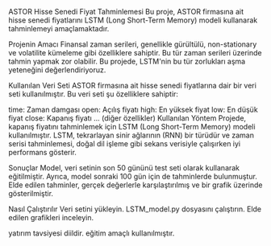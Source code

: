 ASTOR Hisse Senedi Fiyat Tahminlemesi
Bu proje, ASTOR firmasına ait hisse senedi fiyatlarını LSTM (Long Short-Term Memory) modeli kullanarak tahminlemeyi amaçlamaktadır.

Projenin Amacı
Finansal zaman serileri, genellikle gürültülü, non-stationary ve volatilite kümeleme gibi özelliklere sahiptir. Bu tür zaman serileri üzerinde tahmin yapmak zor olabilir. Bu projede, LSTM'nin bu tür zorlukları aşma yeteneğini değerlendiriyoruz.

Kullanılan Veri Seti
ASTOR firmasına ait hisse senedi fiyatlarına dair bir veri seti kullanılmıştır. Bu veri seti şu özelliklere sahiptir:

time: Zaman damgası
open: Açılış fiyatı
high: En yüksek fiyat
low: En düşük fiyat
close: Kapanış fiyatı
... (diğer özellikler)
Kullanılan Yöntem
Projede, kapanış fiyatını tahminlemek için LSTM (Long Short-Term Memory) modeli kullanılmıştır. LSTM, tekrarlayan sinir ağlarının (RNN) bir türüdür ve zaman serisi tahminlemesi, doğal dil işleme gibi sekans verisiyle çalışırken iyi performans gösterir.

Sonuçlar
Model, veri setinin son 50 gününü test seti olarak kullanarak eğitilmiştir. Ayrıca, model sonraki 100 gün için de tahminlerde bulunmuştur. Elde edilen tahminler, gerçek değerlerle karşılaştırılmış ve bir grafik üzerinde gösterilmiştir.

Nasıl Çalıştırılır
Veri setini yükleyin.
LSTM_model.py dosyasını çalıştırın.
Elde edilen grafikleri inceleyin.



yatırım tavsiyesi diildir. eğitim amaçlı kullanılmıştır.
